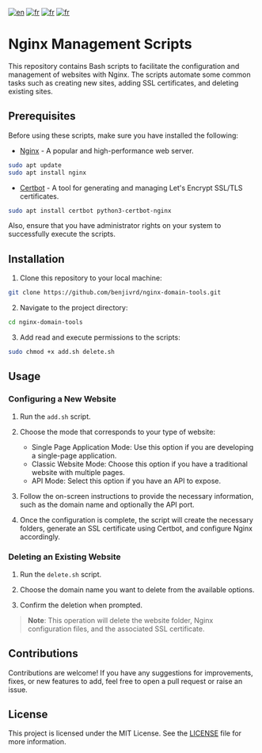 [![en](https://img.shields.io/badge/lang-en-red.svg)](https://github.com/benjivrd/nginx-domain-tools/blob/main/README.md)
[![fr](https://img.shields.io/badge/lang-fr-blue.svg)](https://github.com/benjivrd/nginx-domain-tools/blob/main/README-FR.md)
[![fr](https://img.shields.io/github/downloads/benjivrd/nginx-domain-tools/total)](https://img.shields.io/github/downloads/benjivrd/nginx-domain-tools/total)
[![fr](https://img.shields.io/github/commit-activity/w/benjivrd/nginx-domain-tools)](https://img.shields.io/github/downloads/benjivrd/nginx-domain-tools/total)

# Nginx Management Scripts

This repository contains Bash scripts to facilitate the configuration and management of websites with Nginx. The scripts automate some common tasks such as creating new sites, adding SSL certificates, and deleting existing sites.

## Prerequisites

Before using these scripts, make sure you have installed the following:

- [Nginx](https://nginx.org/) - A popular and high-performance web server.
```bash
sudo apt update
sudo apt install nginx
```
- [Certbot](https://certbot.eff.org/) - A tool for generating and managing Let's Encrypt SSL/TLS certificates.
```bash
sudo apt install certbot python3-certbot-nginx
```

Also, ensure that you have administrator rights on your system to successfully execute the scripts.

## Installation

1. Clone this repository to your local machine:

```bash
git clone https://github.com/benjivrd/nginx-domain-tools.git
```
2. Navigate to the project directory:

```bash
cd nginx-domain-tools
```
3. Add read and execute permissions to the scripts:

```bash
sudo chmod +x add.sh delete.sh
```
## Usage

### Configuring a New Website

1. Run the `add.sh` script.

2. Choose the mode that corresponds to your type of website:
   - Single Page Application Mode: Use this option if you are developing a single-page application.
   - Classic Website Mode: Choose this option if you have a traditional website with multiple pages.
   - API Mode: Select this option if you have an API to expose.

3. Follow the on-screen instructions to provide the necessary information, such as the domain name and optionally the API port.

4. Once the configuration is complete, the script will create the necessary folders, generate an SSL certificate using Certbot, and configure Nginx accordingly.

### Deleting an Existing Website

1. Run the `delete.sh` script.

2. Choose the domain name you want to delete from the available options.

3. Confirm the deletion when prompted.

> **Note**: This operation will delete the website folder, Nginx configuration files, and the associated SSL certificate.

## Contributions

Contributions are welcome! If you have any suggestions for improvements, fixes, or new features to add, feel free to open a pull request or raise an issue.

## License

This project is licensed under the MIT License. See the [LICENSE](LICENSE) file for more information.
